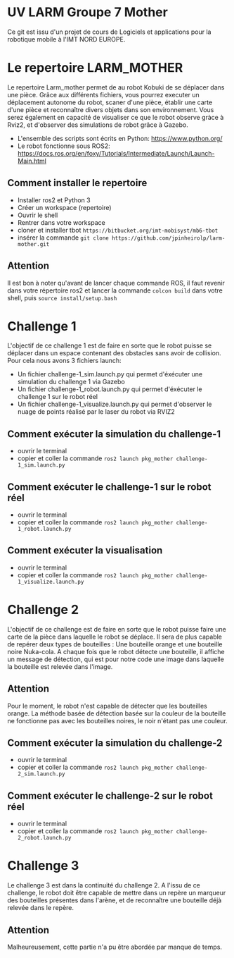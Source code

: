 # UV LARM Groupe 7 Mother

Ce git est issu d'un projet de cours de Logiciels et applications pour la robotique mobile à l'IMT NORD EUROPE. 
# Le repertoire LARM_MOTHER

Le repertoire Larm_mother permet de au robot Kobuki de se déplacer dans une pièce. Grâce aux différents fichiers, vous pourrez executer un déplacement autonome du robot, scaner d'une pièce, établir une carte d'une pièce et reconnaître divers objets dans son environnement. 
Vous serez également en capacité de visualiser ce que le robot observe gràce à Rviz2, et d'observer des simulations de robot grâce à Gazebo. 

- L'ensemble des scripts sont écrits en Python: https://www.python.org/
- Le robot fonctionne sous ROS2: https://docs.ros.org/en/foxy/Tutorials/Intermediate/Launch/Launch-Main.html

## Comment installer le repertoire

- Installer ros2 et Python 3 
- Créer un workspace (repertoire)
- Ouvrir le shell
- Rentrer dans votre workspace
- cloner et installer tbot `https://bitbucket.org/imt-mobisyst/mb6-tbot` 
- insérer la commande `git clone https://github.com/jpinheirolp/larm-mother.git`

## Attention 

Il est bon à noter qu'avant de lancer chaque commande ROS, il faut revenir dans votre répertoire ros2 et lancer la commande ` colcon build ` dans votre shell, puis `source install/setup.bash `

# Challenge 1

L'objectif de ce challenge 1 est de faire en sorte que le robot puisse se déplacer dans un espace contenant des obstacles sans avoir de collision. 
Pour cela nous avons 3 fichiers launch:
- Un fichier challenge-1_sim.launch.py qui permet d'éxécuter une simulation du challenge 1 via Gazebo
- Un fichier challenge-1_robot.launch.py qui permet d'éxécuter le challenge 1 sur le robot réel 
- Un fichier challenge-1_visualize.launch.py qui permet d'observer le nuage de points réalisé par le laser du robot via RVIZ2

## Comment exécuter la simulation du challenge-1

  - ouvrir le terminal
  - copier et coller la commande ` ros2 launch pkg_mother challenge-1_sim.launch.py `

## Comment exécuter le challenge-1 sur le robot réel

  - ouvrir le terminal 
  - copier et coller la commande  ` ros2 launch pkg_mother challenge-1_robot.launch.py `
  
## Comment exécuter la visualisation

  - ouvrir le terminal 
  - copier et coller la commande ` ros2 launch pkg_mother challenge-1_visualize.launch.py `

# Challenge 2

L'objectif de ce challenge est de faire en sorte que le robot puisse faire une carte de la pièce dans laquelle le robot se déplace. Il sera de plus capable de repérer deux types de bouteilles :  Une bouteille orange et une bouteille noire Nuka-cola. A chaque fois que le robot détecte une bouteille, il affiche un message de détection, qui est pour notre code une image dans laquelle la bouteille est relevée dans l'image.

## Attention

Pour le moment, le robot n'est capable de détecter que les bouteilles orange. La méthode basée de détection basée sur la couleur de la bouteille ne fonctionne pas avec les bouteilles noires, le noir n'étant pas une couleur.

## Comment exécuter la simulation du challenge-2

  - ouvrir le terminal 
  - copier et coller la commande ` ros2 launch pkg_mother challenge-2_sim.launch.py `
  
 ## Comment exécuter le challenge-2 sur le robot réel

  - ouvrir le terminal 
  - copier et coller la commande  ` ros2 launch pkg_mother challenge-2_robot.launch.py `
  
# Challenge 3

Le challenge 3 est dans la continuité du challenge 2. A l'issu de ce challenge, le robot doit être capable de mettre dans un repère un marqueur des bouteilles présentes dans l'arène, et de reconnaître une bouteille déjà relevée dans le repère. 

## Attention

Malheureusement, cette partie n'a pu être abordée par manque de temps. 
